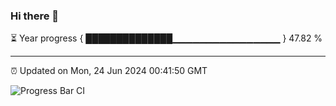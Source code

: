 ### Hi there 👋

⏳ Year progress { ██████████████▁▁▁▁▁▁▁▁▁▁▁▁▁▁▁▁ } 47.82 %

---

⏰ Updated on Mon, 24 Jun 2024 00:41:50 GMT

![Progress Bar CI](https://github.com/Shyam-Makwana/GitHub-Actions-Demo/workflows/Progress%20Bar%20CI/badge.svg)
